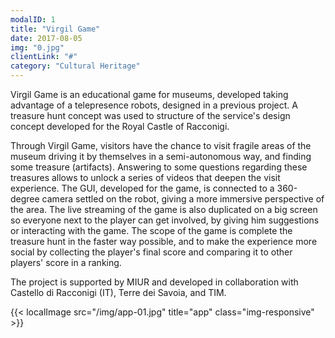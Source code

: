 ```yaml
---
modalID: 1
title: "Virgil Game"
date: 2017-08-05
img: "0.jpg"
clientLink: "#"
category: "Cultural Heritage"
---
```

Virgil Game is an educational game for museums, developed taking advantage of a telepresence robots, designed in a previous project. A treasure hunt concept was used to structure  of the service's design concept developed for the Royal Castle of Racconigi.

Through Virgil Game, visitors have the chance to visit fragile areas of the museum driving it by themselves in a semi-autonomous way, and finding some treasure (artifacts). Answering to some questions regarding these treasures allows to unlock a series of videos that deepen the visit experience.  The GUI, developed for the game, is connected to a  360-degree camera settled on the robot, giving a more immersive perspective of the area. The live streaming of the game is also duplicated on a big screen so everyone next to the player can get involved, by giving him suggestions or interacting with the game. The scope of the game is complete the treasure hunt in the faster way possible, and to make the experience more social by collecting the player's final score and comparing it to other players' score in a ranking.

The project is supported by MIUR and developed in collaboration with Castello di Racconigi (IT), Terre dei Savoia, and TIM.

{{< localImage src="/img/app-01.jpg" title="app" class="img-responsive" >}}
